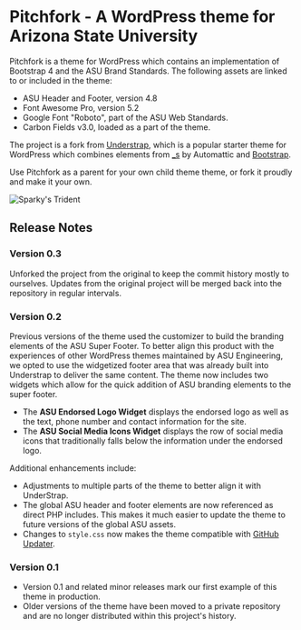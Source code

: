 # Pitchfork - A WordPress theme for Arizona State University

Pitchfork is a theme for WordPress which contains an implementation of Bootstrap 4 and the ASU Brand Standards. The following assets are linked to or included in the theme:

- ASU Header and Footer, version 4.8
- Font Awesome Pro, version 5.2
- Google Font "Roboto", part of the ASU Web Standards.
- Carbon Fields v3.0, loaded as a part of the theme.

The project is a fork from [Understrap](https://understrap.com), which is a popular starter theme for WordPress which combines elements from [_s](https://underscores.me/) by Automattic and [Bootstrap](https://getbootstrap.com/).

Use Pitchfork as a parent for your own child theme theme, or fork it proudly and make it your own. 

![Sparky's Trident](https://brandguide.asu.edu/sites/default/files/styles/panopoly_image_original/public/asu_brandhq_images_master_pitchfork_0.png?itok=CdnAzLZW)

## Release Notes

### Version 0.3 

Unforked the project from the original to keep the commit history mostly to ourselves. Updates from the original project will be merged back into the repository in regular intervals.

### Version 0.2

Previous versions of the theme used the customizer to build the branding elements of the ASU Super Footer. To better align this product with the experiences of other WordPress themes maintained by ASU Engineering, we opted to use the widgetized footer area that was already built into Understrap to deliver the same content. The theme now includes two widgets which allow for the quick addition of ASU branding elements to the super footer.

- The **ASU Endorsed Logo Widget** displays the endorsed logo as well as the text, phone number and contact information for the site.
- The **ASU Social Media Icons Widget** displays the row of social media icons that traditionally falls below the information under the endorsed logo.

Additional enhancements include:

- Adjustments to multiple parts of the theme to better align it with UnderStrap.
- The global ASU header and footer elements are now referenced as direct PHP includes. This makes it much easier to update the theme to future versions of the global ASU assets.
- Changes to `style.css` now makes the theme compatible with [GitHub Updater](https://github.com/afragen/github-updater).

### Version 0.1

- Version 0.1 and related minor releases mark our first example of this theme in production.
- Older versions of the theme have been moved to a private repository and are no longer distributed within this project's history.
